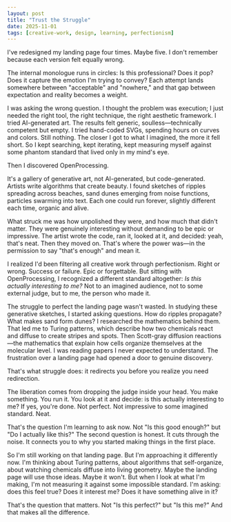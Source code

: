 ```yaml
---
layout: post
title: "Trust the Struggle"
date: 2025-11-01
tags: [creative-work, design, learning, perfectionism]
---
```


I've redesigned my landing page four times. Maybe five. I don't remember because each version felt equally wrong.

The internal monologue runs in circles: Is this professional? Does it pop? Does it capture the emotion I'm trying to convey? Each attempt lands somewhere between "acceptable" and "nowhere," and that gap between expectation and reality becomes a weight.

I was asking the wrong question. I thought the problem was execution; I just needed the right tool, the right technique, the right aesthetic framework. I tried AI-generated art. The results felt generic, soulless—technically competent but empty. I tried hand-coded SVGs, spending hours on curves and colors. Still nothing. The closer I got to what I imagined, the more it fell short. So I kept searching, kept iterating, kept measuring myself against some phantom standard that lived only in my mind's eye.

Then I discovered OpenProcessing.

It's a gallery of generative art, not AI-generated, but code-generated. Artists write algorithms that create beauty. I found sketches of ripples spreading across beaches, sand dunes emerging from noise functions, particles swarming into text. Each one could run forever, slightly different each time, organic and alive.

What struck me was how unpolished they were, and how much that didn't matter. They were genuinely interesting without demanding to be epic or impressive. The artist wrote the code, ran it, looked at it, and decided: yeah, that's neat. Then they moved on. That's where the power was—in the permission to say "that's enough" and mean it.

I realized I'd been filtering all creative work through perfectionism. Right or wrong. Success or failure. Epic or forgettable. But sitting with OpenProcessing, I recognized a different standard altogether: *Is this actually interesting to me?* Not to an imagined audience, not to some external judge, but to me, the person who made it.

The struggle to perfect the landing page wasn't wasted. In studying these generative sketches, I started asking questions. How do ripples propagate? What makes sand form dunes? I researched the mathematics behind them. That led me to Turing patterns, which describe how two chemicals react and diffuse to create stripes and spots. Then Scott-gray diffusion reactions—the mathematics that explain how cells organize themselves at the molecular level. I was reading papers I never expected to understand. The frustration over a landing page had opened a door to genuine discovery.

That's what struggle does: it redirects you before you realize you need redirection.

The liberation comes from dropping the judge inside your head. You make something. You run it. You look at it and decide: is this actually interesting to me? If yes, you're done. Not perfect. Not impressive to some imagined standard. Neat.

That's the question I'm learning to ask now. Not "Is this good enough?" but "Do I actually like this?" The second question is honest. It cuts through the noise. It connects you to why you started making things in the first place.

So I'm still working on that landing page. But I'm approaching it differently now. I'm thinking about Turing patterns, about algorithms that self-organize, about watching chemicals diffuse into living geometry. Maybe the landing page will use those ideas. Maybe it won't. But when I look at what I'm making, I'm not measuring it against some impossible standard. I'm asking: does this feel true? Does it interest me? Does it have something alive in it?

That's the question that matters. Not "Is this perfect?" but "Is this me?" And that makes all the difference.
